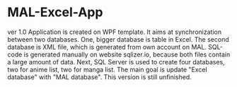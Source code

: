 # MAL-Excel-App
ver 1.0
Application is created on WPF template. It aims at synchronization between two databases. One, bigger database is table in Excel. The second database is XML file, which is generated from own account on MAL.
SQL-code is generated manually on website sqlizer.io, because both files contain a large amount of data. Next, SQL Server is used to create four databases, two for anime list, two for manga list.
The main goal is update "Excel database" with "MAL database".
This version is still unfinished.
